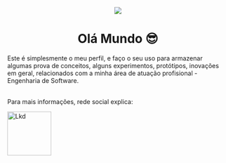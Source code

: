 <p align="center">
  <img src="https://c.tenor.com/LDuF2jVabwoAAAAC/banner-welcome.gif">
</p>

<h1 align="center"> Olá Mundo 😎</h1>

Este é simplesmente o meu perfil, e faço o seu uso para armazenar algumas prova de conceitos, alguns experimentos, protótipos, inovações em geral, relacionados com a minha área de atuação profisional - Engenharia de Software. <br><br>

Para mais informações, rede social explica: 

<a href="https://www.linkedin.com/in/jo%C3%A3o-pedro-sena-64a3b11a0/"><img src="https://logospng.org/download/linkedin/logo-linkedin-1536.png" alt="Lkd" width="100" height="100"/></a>
